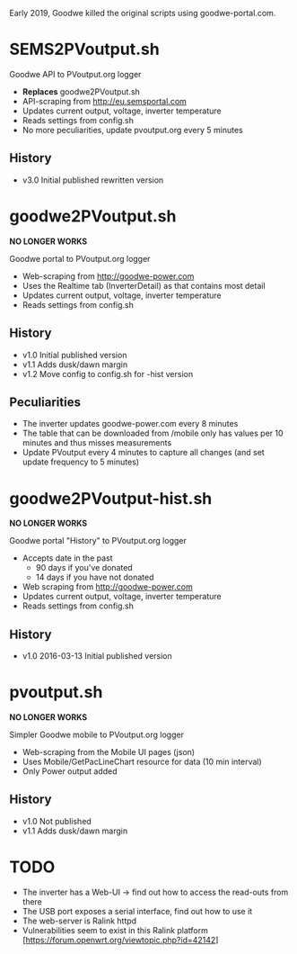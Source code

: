 
Early 2019, Goodwe killed the original scripts using goodwe-portal.com.

# SEMS2PVoutput.sh
Goodwe API to PVoutput.org logger
 * **Replaces** goodwe2PVoutput.sh
 * API-scraping from http://eu.semsportal.com
 * Updates current output, voltage, inverter temperature
 * Reads settings from config.sh
 * No more peculiarities, update pvoutput.org every 5 minutes

## History
 - v3.0 Initial published rewritten version

# goodwe2PVoutput.sh
**NO LONGER WORKS**

Goodwe portal to PVoutput.org logger
 * Web-scraping from http://goodwe-power.com
 * Uses the Realtime tab (InverterDetail) as that contains most detail
 * Updates current output, voltage, inverter temperature
 * Reads settings from config.sh

## History
 - v1.0 Initial published version
 - v1.1 Adds dusk/dawn margin
 - v1.2 Move config to config.sh for -hist version
 
## Peculiarities
 * The inverter updates goodwe-power.com every 8 minutes
 * The table that can be downloaded from /mobile only has values per 10 minutes and thus misses measurements
 * Update PVoutput every 4 minutes to capture all changes (and set update frequency to 5 minutes)

# goodwe2PVoutput-hist.sh
**NO LONGER WORKS**

Goodwe portal "History" to PVoutput.org logger
 * Accepts date in the past
   - 90 days if you've donated
   - 14 days if you have not donated
 * Web scraping from http://goodwe-power.com
 * Updates current output, voltage, inverter temperature
 * Reads settings from config.sh

## History
 - v1.0 2016-03-13 Initial published version

# pvoutput.sh
**NO LONGER WORKS**

Simpler Goodwe mobile to PVoutput.org logger
 * Web-scraping from the Mobile UI pages (json)
 * Uses Mobile/GetPacLineChart resource for data (10 min interval)
 * Only Power output added

## History
 - v1.0 Not published
 - v1.1 Adds dusk/dawn margin
 
# TODO
 * The inverter has a Web-UI -> find out how to access the read-outs from there
 * The USB port exposes a serial interface, find out how to use it
 * The web-server is Ralink httpd
 * Vulnerabilities seem to exist in this Ralink platform [https://forum.openwrt.org/viewtopic.php?id=42142]
 
